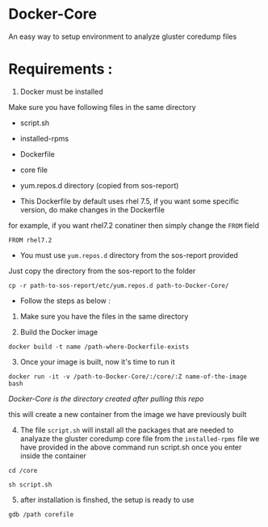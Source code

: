 # Docker-Core
An easy way to setup environment to analyze gluster coredump files


# Requirements :
1. Docker must be installed

Make sure you have following files in the same directory
- script.sh
- installed-rpms
- Dockerfile
- core file
- yum.repos.d directory (copied from sos-report)


- This Dockerfile by default uses rhel 7.5, if you want some specific version, do make changes in the Dockerfile

 for example, if you want rhel7.2 conatiner then simply change the `FROM` field
~~~
FROM rhel7.2
~~~

- You must use `yum.repos.d` directory from the sos-report provided

Just copy the directory from the sos-report to the folder 

~~~
cp -r path-to-sos-report/etc/yum.repos.d path-to-Docker-Core/ 
~~~

- Follow the steps as below :

1. Make sure you have the files in the same directory

2. Build the Docker image
~~~
docker build -t name /path-where-Dockerfile-exists
~~~
3. Once your image is built, now it's time to run it

~~~
docker run -it -v /path-to-Docker-Core/:/core/:Z name-of-the-image bash
~~~
*Docker-Core is the directory created after pulling this repo*

this will create a new container from the image we have previously built

4. The file `script.sh` will install all the packages that are needed to analyaze the gluster coredump core file from the `installed-rpms` file we have provided in the above command
run script.sh once you enter inside the container
~~~
cd /core

sh script.sh
~~~
5. after installation is finshed, the setup is ready to use 

~~~
gdb /path corefile
~~~
